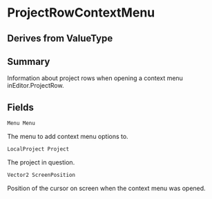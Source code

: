 # ProjectRowContextMenu

## Derives from ValueType

## Summary

Information about project rows when opening a context menu inEditor.ProjectRow.
## Fields

```c#
Menu Menu
```
The menu to add context menu options to.
```c#
LocalProject Project
```
The project in question.
```c#
Vector2 ScreenPosition
```
Position of the cursor on screen when the context menu was opened.

